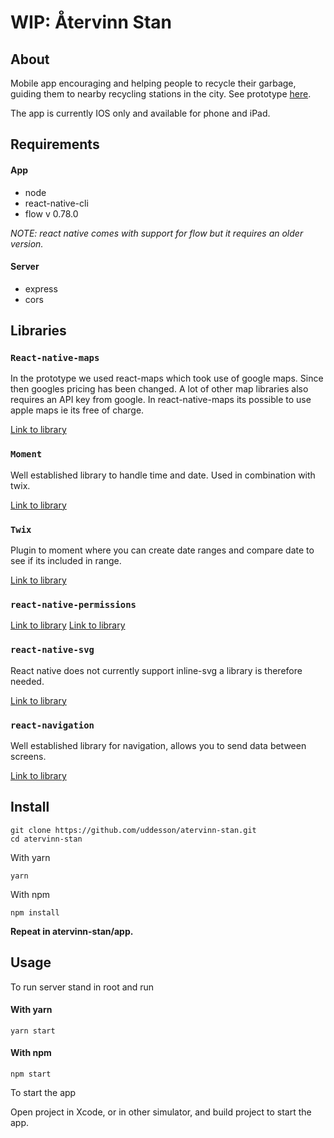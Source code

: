 # WIP: Återvinn Stan

## About
Mobile app encouraging and helping people to recycle their garbage, guiding them to nearby recycling stations in the city. See prototype [here](https://github.com/uddesson/atervinn-stan-prototype).

The app is currently IOS only and available for phone and iPad.

## Requirements

#### App
* node
* react-native-cli
* flow v 0.78.0

_NOTE: react native comes with support for flow but it requires an older version._

#### Server
* express
* cors


## Libraries
### `React-native-maps`
In the prototype we used react-maps which took use of google maps. Since then googles pricing has been changed. A lot of other map libraries also requires an API key from google. In react-native-maps its possible to use apple maps ie its free of charge.

[Link to library](https://github.com/react-native-community/react-native-maps)

### `Moment`
Well established library to handle time and date. Used in combination with twix.

[Link to library](https://www.npmjs.com/package/moment)

### `Twix`
Plugin to moment where you can create date ranges and compare date to see if its included in range.

[Link to library](https://www.npmjs.com/package/twix)

### `react-native-permissions`

[Link to library](https://github.com/yonahforst/react-native-permissions)
[Link to library]()

### `react-native-svg`
React native does not currently support inline-svg a library is therefore needed.

[Link to library](https://github.com/react-native-community/react-native-svg)

### `react-navigation`
Well established library for navigation, allows you to send data between screens.

[Link to library](https://www.npmjs.com/package/react-navigation)


## Install
``` 
git clone https://github.com/uddesson/atervinn-stan.git
cd atervinn-stan
```

With yarn 

```
yarn
```

With npm

```
npm install
```

__Repeat in atervinn-stan/app.__

## Usage
To run server stand in root and run

#### With yarn 

```
yarn start
```

#### With npm

```
npm start
```

To start the app

Open project in Xcode, or in other simulator, and build project to start the app.